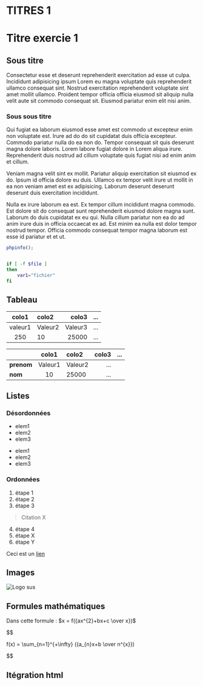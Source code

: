 # TITRES 1 

Titre exercie 1
===============
## Sous titre 
Consectetur esse et deserunt reprehenderit exercitation ad esse ut culpa. Incididunt adipisicing ipsum Lorem eu magna voluptate quis reprehenderit ullamco consequat sint. Nostrud exercitation reprehenderit voluptate sint amet mollit ullamco. Proident tempor officia officia eiusmod sit aliquip nulla velit aute sit commodo consequat sit. Eiusmod pariatur enim elit nisi anim.

### Sous sous titre 

Qui fugiat ea laborum eiusmod esse amet est commodo ut excepteur enim non voluptate est. Irure ad do do sit cupidatat duis officia excepteur. Commodo pariatur nulla do ea non do.
Tempor consequat sit quis deserunt magna dolore laboris. Lorem labore fugiat dolore in Lorem aliqua irure. Reprehenderit duis nostrud ad cillum voluptate quis fugiat nisi ad enim anim et cillum.

Veniam magna velit sint ex mollit. Pariatur aliquip exercitation sit eiusmod ex do. Ipsum id officia dolore eu duis. Ullamco ex tempor velit irure ut mollit in ea non veniam amet est ex adipisicing. Laborum deserunt deserunt deserunt duis exercitation incididunt.

Nulla ex irure laborum ea est. Ex tempor cillum incididunt magna commodo. Est dolore sit do consequat sunt reprehenderit eiusmod dolore magna sunt. Laborum do duis cupidatat ex eu qui. Nulla cillum pariatur non ea do ad anim irure duis in officia occaecat ex ad. Est minim ea nulla est dolor tempor nostrud tempor. Officia commodo consequat tempor magna laborum est esse id pariatur et et ut.


```php
phpinfo();
```

```bash

if [ -f $file ]
then
    var1="fichier"
fi
```

## Tableau 

| colo1 | colo2 | colo3 | ... |
| :-: | :- | -: | - |
| valeur1 | Valeur2 | Valeur3 | ... |
| 250 | 10 | 25000 | ... | 

| | colo1 | colo2 | colo3 | ... |
| - | :-: | :- | -: | - |
| **prenom** | Valeur1 | Valeur2 | ... |
| **nom** | 10 | 25000 | ... | 


## Listes 

### Désordonnées

- elem1 
- elem2
- elem3
  
* elem1
* elem2
* elem3

### Ordonnées

1. étape 1
2. étape 2
3. étape 3

> Citation X

4. étape 4
5. étape X
6. étape Y

Ceci est un [lien](https://www.youtube.com/watch?v=vk6hvBETCDo&ab_channel=JordyBayo)

## Images

![Logo sus](https://media.tenor.com/gQV5VzHLWQIAAAAd/among-us-sus.gif)

## Formules mathématiques 

Dans cette formule : $x = f({ax^{2}+bx+c \over x})$

$$

f(x) = \sum_{n=1}^{+\infty} ({a_{n}x+b \over n^{x}})

$$

## Itégration html


